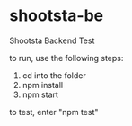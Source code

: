 # shootsta-be
Shootsta Backend Test

to run, use the following steps:
1. cd into the folder
2. npm install
3. npm start

to test, enter "npm test"
